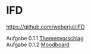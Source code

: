 # IFD
https://github.com/weberjul/IFD 

Aufgabe 0.1.1 <a href="https://github.com/weberjul/IFD/blob/main/Themenvorschlag.pdf">Themenvorschlag</a> </br>
Aufgabe 0.1.2 <a href="https://github.com/weberjul/IFD/blob/main/Moodboard.pdf">Moodboard</a>
